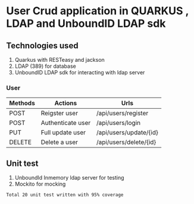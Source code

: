 # User Crud application in QUARKUS , LDAP and UnboundID LDAP sdk

## Technologies used

1. Quarkus with RESTeasy and jackson
2. LDAP (389) for database
3. UnboundID LDAP sdk for interacting with ldap server

### User

| Methods | Actions           | Urls                   |
| ------- | ----------------- | ---------------------- |
| POST    | Reigster user     | /api/users/register    |
| POST    | Authenticate user | /api/users/login       |
| PUT     | Full update user  | /api/users/update/{id} |
| DELETE  | Delete a user     | /api/users/delete/{id} |

## Unit test

1. UnboundId Inmemory ldap server for testing
2. Mockito for mocking

`Total 20 unit test written with 95% coverage`
